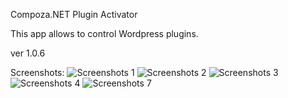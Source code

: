 Compoza.NET Plugin Activator

This app allows to control Wordpress plugins.

ver 1.0.6

Screenshots:
![Screenshots 1](screenshots/1.png)
![Screenshots 2](screenshots/2.png)
![Screenshots 3](screenshots/3.png)
![Screenshots 4](screenshots/4.png)
![Screenshots 7](screenshots/main.png)